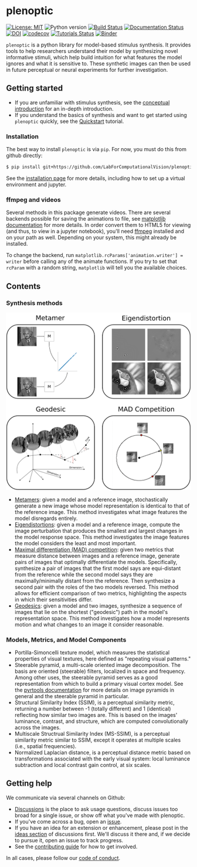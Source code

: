 # plenoptic

[![License: MIT](https://img.shields.io/badge/License-MIT-yellow.svg)](https://github.com/LabForComputationalVision/plenoptic/blob/main/LICENSE)
![Python version](https://img.shields.io/badge/python-3.7|3.8|3.9|3.10-blue.svg)
[![Build Status](https://github.com/LabForComputationalVision/plenoptic/workflows/build/badge.svg)](https://github.com/LabForComputationalVision/plenoptic/actions?query=workflow%3Abuild)
[![Documentation Status](https://readthedocs.org/projects/plenoptic/badge/?version=latest)](https://plenoptic.readthedocs.io/en/latest/?badge=latest)
[![DOI](https://zenodo.org/badge/DOI/10.5281/zenodo.3995057.svg)](https://doi.org/10.5281/zenodo.3995057)
[![codecov](https://codecov.io/gh/LabForComputationalVision/plenoptic/branch/main/graph/badge.svg?token=EDtl5kqXKA)](https://codecov.io/gh/LabForComputationalVision/plenoptic)
[![Tutorials Status](https://github.com/LabForComputationalVision/plenoptic/workflows/tutorials/badge.svg)](https://github.com/LabForComputationalVision/plenoptic/actions?query=workflow%3Atutorials)
[![Binder](http://mybinder.org/badge_logo.svg)](https://mybinder.org/v2/gh/LabForComputationalVision/plenoptic/main?filepath=examples)

`plenoptic` is a python library for model-based stimulus synthesis. It
provides tools to help researchers understand their model by
synthesizing novel informative stimuli, which help build intuition for
what features the model ignores and what it is sensitive to. These
synthetic images can then be used in future perceptual or neural
experiments for further investigation.

## Getting started

-   If you are unfamiliar with stimulus synthesis, see the [conceptual
    introduction](https://plenoptic.readthedocs.io/en/latest/conceptual_intro.html)
    for an in-depth introduction.
-   If you understand the basics of synthesis and want to get started
    using `plenoptic` quickly, see the
    [Quickstart](tutorials/00_quickstart.nblink) tutorial.

### Installation

The best way to install `plenoptic` is via `pip`. For now, you must do
this from github directly:

``` bash
$ pip install git+https://github.com/LabForComputationalVision/plenoptic.git
```

See the [installation
page](https://plenoptic.readthedocs.io/en/latest/install.html) for more details,
including how to set up a virtual environment and jupyter.

### ffmpeg and videos

Several methods in this package generate videos. There are several backends
possible for saving the animations to file, see [matplotlib
documentation](https://matplotlib.org/stable/api/animation_api.html#writer-classes)
for more details. In order convert them to HTML5 for viewing (and thus, to view
in a jupyter notebook), you'll need [ffmpeg](https://ffmpeg.org/download.html)
installed and on your path as well. Depending on your system, this might already
be installed.

To change the backend, run `matplotlib.rcParams['animation.writer'] = writer`
before calling any of the animate functions. If you try to set that `rcParam`
with a random string, `matplotlib` will tell you the available choices.

## Contents

### Synthesis methods

![](docs/images/example_synth.svg)

-   [Metamers](tutorials/06_Metamer.nblink): given a model and a
    reference image, stochastically generate a new image whose model
    representation is identical to that of the reference image. This
    method investigates what image features the model disregards
    entirely.
-   [Eigendistortions](tutorials/02_Eigendistortions.nblink): given a
    model and a reference image, compute the image perturbation that
    produces the smallest and largest changes in the model response
    space. This method investigates the image features the model
    considers the least and most important.
-   [Maximal differentiation (MAD)
    competition](tutorials/07_MAD_Competition.nblink): given two metrics
    that measure distance between images and a reference image, generate
    pairs of images that optimally differentiate the models.
    Specifically, synthesize a pair of images that the first model says
    are equi-distant from the reference while the second model says they
    are maximally/minimally distant from the reference. Then synthesize
    a second pair with the roles of the two models reversed. This method
    allows for efficient comparison of two metrics, highlighting the
    aspects in which their sensitivities differ.
-   [Geodesics](tutorials/05_Geodesics.nblink): given a model and two
    images, synthesize a sequence of images that lie on the shortest
    ("geodesic") path in the model's representation space. This
    method investigates how a model represents motion and what changes
    to an image it consider reasonable.

### Models, Metrics, and Model Components

-   Portilla-Simoncelli texture model, which measures the statistical properties
    of visual textures, here defined as "repeating visual patterns."
-   Steerable pyramid, a multi-scale oriented image decomposition. The basis are
    oriented (steerable) filters, localized in space and frequency. Among other
    uses, the steerable pyramid serves as a good representation from which to
    build a primary visual cortex model. See the [pyrtools
    documentation](https://pyrtools.readthedocs.io/en/latest/index.html) for
    more details on image pyramids in general and the steerable pyramid in
    particular.
-   Structural Similarity Index (SSIM), is a perceptual similarity metric,
    returning a number between -1 (totally different) and 1 (identical)
    reflecting how similar two images are. This is based on the images'
    luminance, contrast, and structure, which are computed convolutionally
    across the images.
-   Multiscale Structrual Similarity Index (MS-SSIM), is a perceptual similarity
    metric similar to SSIM, except it operates at multiple scales (i.e.,
    spatial frequencies).
-   Normalized Laplacian distance, is a perceptual distance metric based on
    transformations associated with the early visual system: local luminance
    subtraction and local contrast gain control, at six scales.

## Getting help

We communicate via several channels on Github:

-   [Discussions](https://github.com/LabForComputationalVision/plenoptic/discussions)
    is the place to ask usage questions, discuss issues too broad for a
    single issue, or show off what you've made with plenoptic.
-   If you've come across a bug, open an
    [issue](https://github.com/LabForComputationalVision/plenoptic/issues).
-   If you have an idea for an extension or enhancement, please post in the
    [ideas
    section](https://github.com/LabForComputationalVision/plenoptic/discussions/categories/ideas)
    of discussions first. We'll discuss it there and, if we decide to pursue it,
    open an issue to track progress.
-   See the [contributing guide](CONTRIBUTING.md) for how to get involved.

In all cases, please follow our [code of conduct](CODE_OF_CONDUCT.md).

